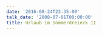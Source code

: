 ```yaml
---
date: '2016-08-24T23:35:00'
talk_date: '2008-07-01T00:00:00'
title: Urlaub im Sommerdreieck II
---
```

